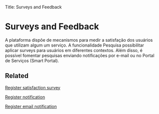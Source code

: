 Title: Surveys and Feedback

# Surveys and Feedback

A plataforma dispõe de mecanismos para medir a satisfação dos usuários que utilizam algum um serviço. A funcionalidade Pesquisa possibilitar aplicar surveys para usuários em diferentes contextos. Além disso, é possível fomentar pesquisas enviando notificações por e-mail ou no Portal de Serviços (Smart Portal).

## Related

[Register satisfaction survey][1]

[Register notification][2]

[Register email notification][3]


[1]:/en-us/citsmart-esp-8/processes/portfolio-and-catalog/configuration/register-satisfaction-survey.html
[2]:/en-us/citsmart-esp-8/additional-features/communication-and-notification/notification/use/notification.html
[3]:/en-us/citsmart-esp-8/additional-features/communication-and-notification/email/register-email-notification.html